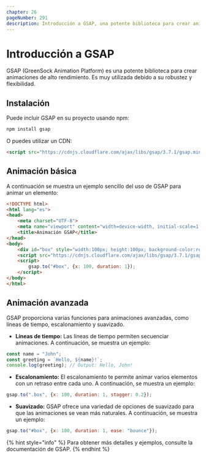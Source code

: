 ```yaml
---
chapter: 26
pageNumber: 291
description: Introducción a GSAP, una potente biblioteca para crear animaciones de alto rendimiento.
---
```


# Introducción a GSAP

GSAP (GreenSock Animation Platform) es una potente biblioteca para crear animaciones de alto rendimiento. Es muy utilizada debido a su robustez y flexibilidad.

## Instalación

Puede incluir GSAP en su proyecto usando npm:

```bash
npm install gsap
```

O puedes utilizar un CDN:

```html
<script src="https://cdnjs.cloudflare.com/ajax/libs/gsap/3.7.1/gsap.min.js"></script>
```

## Animación básica

A continuación se muestra un ejemplo sencillo del uso de GSAP para animar un elemento:

```html
<!DOCTYPE html>
<html lang="es">
<head>
    <meta charset="UTF-8">
    <meta name="viewport" content="width=device-width, initial-scale=1.0">
    <title>Animación GSAP</title>
</head>
<body>
    <div id="box" style="width:100px; height:100px; background-color:red;"></div>
    <script src="https://cdnjs.cloudflare.com/ajax/libs/gsap/3.7.1/gsap.min.js"></script>
    <script>
        gsap.to("#box", {x: 100, duration: 1});
    </script>
</body>
</html>
```

## Animación avanzada

GSAP proporciona varias funciones para animaciones avanzadas, como líneas de tiempo, escalonamiento y suavizado.

- **Líneas de tiempo:**
Las líneas de tiempo permiten secuenciar animaciones. A continuación, se muestra un ejemplo:

```javascript
const name = "John";
const greeting = `Hello, ${name}!`;
console.log(greeting); // Output: Hello, John!
```

- **Escalonamiento:**
El escalonamiento te permite animar varios elementos con un retraso entre cada uno. A continuación, se muestra un ejemplo:

```javascript
gsap.to(".box", {x: 100, duration: 1, stagger: 0.2});
```


- **Suavizado:**
GSAP ofrece una variedad de opciones de suavizado para que las animaciones se vean más naturales. A continuación, se muestra un ejemplo:

```javascript
gsap.to("#box", {x: 100, duration: 1, ease: "bounce"});
```

{% hint style="info" %}
Para obtener más detalles y ejemplos, consulte la documentación de GSAP.
{% endhint %}

